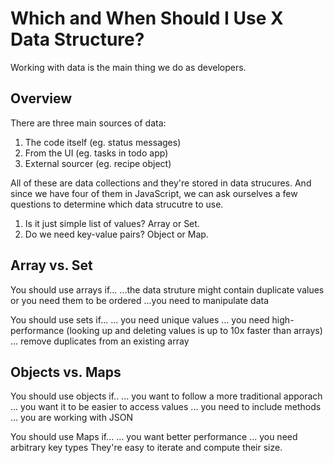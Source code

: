 # Which and When Should I Use X Data Structure?

Working with data is the main thing we do as developers.

## Overview

There are three main sources of data:

1. The code itself (eg. status messages)
2. From the UI (eg. tasks in todo app)
3. External sourcer (eg. recipe object)

All of these are data collections and they're stored in data strucures. And since we have four of them in JavaScript, we can ask ourselves a few questions to determine which data strucutre to use.

1. Is it just simple list of values? Array or Set.
2. Do we need key-value pairs? Object or Map.

## Array vs. Set

You should use arrays if...
...the data struture might contain duplicate values or you need them to be ordered
...you need to manipulate data

You should use sets if...
... you need unique values
... you need high-performance (looking up and deleting values is up to 10x faster than arrays)
... remove duplicates from an existing array

## Objects vs. Maps

You should use objects if..
... you want to follow a more traditional apporach
... you want it to be easier to access values
... you need to include methods
... you are working with JSON

You should use Maps if...
... you want better performance
... you need arbitrary key types
They're easy to iterate and compute their size.
